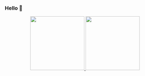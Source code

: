 ### Hello 👋
<div align="center">
  <a href="https://github.com/anuraghazra/github-readme-stats">
    <img height="170em" src="https://github-readme-stats.vercel.app/api?username=gabrieladipoggio&theme=buefy&show_icons=true"/> 
    <img height="170em" src="https://github-readme-stats.vercel.app/api/top-langs/?username=gabrieladipoggio&layout=compact&theme=buefy">
  </a>
</div>

<!--
**geazzy/geazzy** is a ✨ _special_ ✨ repository because its `README.md` (this file) appears on your GitHub profile.

Here are some ideas to get you started:

- 🔭 I’m currently working on ...
- 🌱 I’m currently learning ...
- 👯 I’m looking to collaborate on ...
- 🤔 I’m looking for help with ...
- 💬 Ask me about ...
- 📫 How to reach me: ...
- 😄 Pronouns: ...
- ⚡ Fun fact: ...
-->

